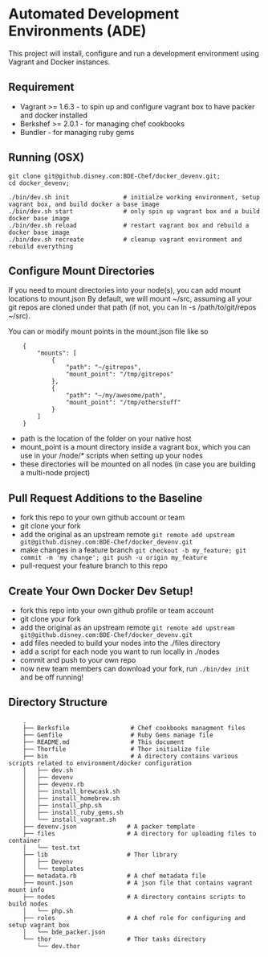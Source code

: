 Automated Development Environments (ADE)
======================
This project will install, configure and run a development environment using Vagrant and Docker instances.

Requirement
-----------
* Vagrant >= 1.6.3      - to spin up and configure vagrant box to have packer and docker installed
* Berkshef >= 2.0.1     - for managing chef cookbooks
* Bundler               - for managing ruby gems

Running (OSX)
-------------
```
git clone git@github.disney.com:BDE-Chef/docker_devenv.git;
cd docker_devenv;

./bin/dev.sh init               # initialze working environment, setup vagrant box, and build docker a base image
./bin/dev.sh start              # only spin up vagrant box and a build docker base image
./bin/dev.sh reload             # restart vagrant box and rebuild a docker base image
./bin/dev.sh recreate           # cleanup vagrant environment and rebuild everything
```

Configure Mount Directories
-----------------------
If you need to mount directories into your node(s), you can add mount locations to mount.json
By default, we will mount ~/src, assuming all your git repos are cloned under that path (if not, you can ln -s /path/to/git/repos ~/src).

You can or modify mount points in the mount.json file like so

```
    {
        "mounts": [
            {
                "path": "~/gitrepos",
                "mount_point": "/tmp/gitrepos"
            },
            {
                "path": "~/my/awesome/path",
                "mount_point": "/tmp/otherstuff"
            }
        ]
    }

```

* path is the location of the folder on your native host
* mount_point is a mount directory inside a vagrant box, which you can use in your /node/* scripts when setting up your nodes
* these directories will be mounted on all nodes (in case you are building a multi-node project)

Pull Request Additions to the Baseline
-------------
* fork this repo to your own github account or team
* git clone your fork
* add the original as an upstream remote `git remote add upstream git@github.disney.com:BDE-Chef/docker_devenv.git`
* make changes in a feature branch `git checkout -b my_feature; git commit -m 'my change'; git push -u origin my_feature`
* pull-request your feature branch to this repo


Create Your Own Docker Dev Setup!
----------
* fork this repo into your own github profile or team account
* git clone your fork
* add the original as an upstream remote `git remote add upstream git@github.disney.com:BDE-Chef/docker_devenv.git`
* add files needed to build your nodes into the ./files directory
* add a script for each node you want to run locally in ./nodes
* commit and push to your own repo
* now new team members can download your fork, run `./bin/dev init` and be off running!


Directory Structure
-------------------
```
    .
    ├── Berksfile                 # Chef cookbooks managment files
    ├── Gemfile                   # Ruby Gems manage file
    ├── README.md                 # This document
    ├── Thorfile                  # Thor initialize file
    ├── bin                       # A directory contains various scripts related to environment/docker configuration
    │   ├── dev.sh
    │   ├── devenv
    │   ├── devenv.rb
    │   ├── install_brewcask.sh
    │   ├── install_homebrew.sh
    │   ├── install_php.sh
    │   ├── install_ruby_gems.sh
    │   └── install_vagrant.sh
    ├── devenv.json              # A packer template
    ├── files                    # A directory for uploading files to container
    │   └── test.txt
    ├── lib                      # Thor library
    │   ├── Devenv
    │   └── templates
    ├── metadata.rb              # A chef metadata file
    ├── mount.json               # A json file that contains vagrant mount info
    ├── nodes                    # A directory contains scripts to build nodes
    │   └── php.sh
    ├── roles                    # A chef role for configuring and setup vagrant box
    │   └── bde_packer.json
    └── thor                     # Thor tasks directory
        └── dev.thor
```
